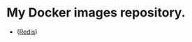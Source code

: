 # My Docker images repository.

- ([Redis](https://github.com/racc-costa/dockerfiles/tree/master/redis))
